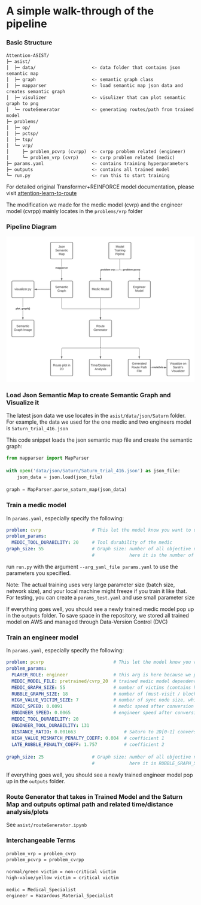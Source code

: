 # A simple walk-through of the pipeline

### Basic Structure

```
Attention-ASIST/
├─ asist/
│  ├─ data/                     <- data folder that contains json semantic map
│  ├─ graph                     <- semantic graph class
│  ├─ mapparser                 <- load semantic map json data and creates semantic graph
│  ├─ visulizer                 <- visulizer that can plot semantic graph to png
│  └─ routeGenerator            <- generating routes/path from trained model
├─ problems/
│  ├─ op/
│  ├─ pctsp/
│  ├─ tsp/
│  └─ vrp/
│     ├─ problem_pcvrp (cvrpp)  <- cvrpp problem related (engineer)
│     └─ problem_vrp (cvrp)     <- cvrp problem related (medic)
├─ params.yaml                  <- contains training hyperparameters
├─ outputs                      <- contains all trained model
└─ run.py                       <- run this to start training
```

For detailed original Transformer+REINFORCE model documentation, please visit [attention-learn-to-route](https://github.com/wouterkool/attention-learn-to-route)

The modification we made for the medic model (cvrp) and the engineer model (cvrpp) mainly locates in the `problems/vrp` folder

### Pipeline Diagram

![Pipline Diagram](pipeline-diagram.png)

### Load Json Semantic Map to create Semantic Graph and Visualize it

The latest json data we use locates in the `asist/data/json/Saturn` folder. For example, the data we used for the one medic and two engineers model is `Saturn_trial_416.json`

This code snippet loads the json semantic map file and create the semantic graph:

```python
from mapparser import MapParser

with open('data/json/Saturn/Saturn_trial_416.json') as json_file:
    json_data = json.load(json_file)

graph = MapParser.parse_saturn_map(json_data)
```

### Train a medic model

In `params.yaml`, especially specify the following:

```yaml
problem: cvrp                   # This let the model know you want to use problem_cvrp
problem_params:
  MEDIC_TOOL_DURABILITY: 20     # Tool durability of the medic
graph_size: 55                  # Graph size: number of all objective nodes (no depot) that medic need to consider, 
                                #             here it is the number of all victims
```

run `run.py` with the argument `--arg_yaml_file params.yaml` to use the parameters you specified.

Note: The actual training uses very large parameter size (batch size, network size), and your local machine might freeze if you train it like that. For testing, you can create a `params_test.yaml` and use small parameter size

If everything goes well, you should see a newly trained medic model pop up in the `outputs` folder. To save space in the repository, we stored all trained model on AWS and managed through Data-Version Control (DVC)

### Train an engineer model

In `params.yaml`, especially specify the following:

```yaml
problem: pcvrp                          # This let the model know you want to use problem_pcvrp
problem_params:
  PLAYER_ROLE: engineer                 # this arg is here because we previously use pcvrp to solve both medic and engineer
  MEDIC_MODEL_FILE: pretrained/cvrp_20  # trained medic model dependency
  MEDIC_GRAPH_SIZE: 55                  # number of victims (contains high value)
  RUBBLE_GRAPH_SIZE: 18                 # number of (must-visit / blocking) rubbles
  HIGH_VALUE_VICTIM_SIZE: 7             # number of sync node size, which is the number of high-value victims + freezing plates
  MEDIC_SPEED: 0.0091                   # medic speed after conversion
  ENGINEER_SPEED: 0.0065                # engineer speed after conversion
  MEDIC_TOOL_DURABILITY: 20
  ENGINEER_TOOL_DURABILITY: 131
  DISTANCE_RATIO: 0.001663                  # Saturn to 2D[0-1] conversion factor
  HIGH_VALUE_MISMATCH_PENALTY_COEFF: 0.004  # coefficient 1
  LATE_RUBBLE_PENALTY_COEFF: 1.757          # coefficient 2

graph_size: 25                  # Graph size: number of all objective nodes (no depot) that medic need to consider, 
                                #             here it is RUBBLE_GRAPH_SIZE + HIGH_VALUE_VICTIM_SIZE
```

If everything goes well, you should see a newly trained engineer model pop up in the `outputs` folder.

### Route Generator that takes in Trained Model and the Saturn Map and outputs optimal path and related time/distance analysis/plots

See `asist/routeGenerator.ipynb`

### Interchangeable Terms

```
problem_vrp = problem_cvrp
problem_pcvrp = problem_cvrpp

normal/green victim = non-critical victim
high-value/yellow victim = critical victim

medic = Medical_Specialist
engineer = Hazardous_Material_Specialist
```